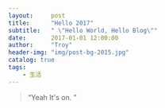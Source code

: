 ```yaml
---
layout:     post
title:      "Hello 2017"
subtitle:   " \"Hello World, Hello Blog\""
date:       2017-01-01 12:00:00
author:     "Troy"
header-img: "img/post-bg-2015.jpg"
catalog: true
tags:
    - 生活
---
```


> “Yeah It's on. ”


##



